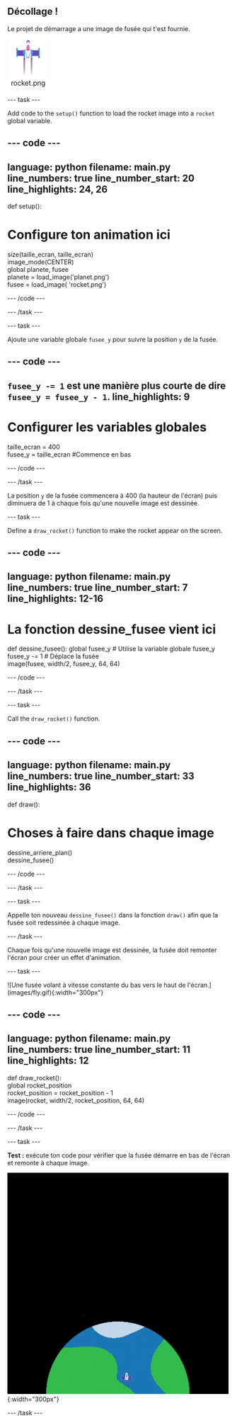 ## Décollage !

Le projet de démarrage a une image de fusée qui t'est fournie.

![Image de la fusée dans la galerie d'images de l'éditeur de code.](images/rocket_image.png)

--- task ---

Add code to the `setup()` function to load the rocket image into a `rocket` global variable.

<div class="c-project-code">

--- code ---
---
language: python filename: main.py line_numbers: true line_number_start: 20
line_highlights: 24, 26
---

def setup():   
# Configure ton animation ici   
size(taille_ecran, taille_ecran)   
image_mode(CENTER)   
global planete, fusee   
planete = load_image('planet.png')    
fusee = load_image( 'rocket.png')

--- /code ---

--- /task ---

--- task ---

Ajoute une variable globale `fusee_y` pour suivre la position `y` de la fusée.

--- code ---
---
`fusee_y -= 1` est une manière plus courte de dire `fusee_y = fusee_y - 1`.
line_highlights: 9
---

# Configurer les variables globales
taille_ecran = 400    
fusee_y = taille_ecran #Commence en bas

--- /code ---

--- /task ---


La position `y` de la fusée commencera à 400 (la hauteur de l'écran) puis diminuera de 1 à chaque fois qu'une nouvelle image est dessinée.

--- task ---

Define a `draw_rocket()` function to make the rocket appear on the screen.

--- code ---
---
language: python filename: main.py line_numbers: true line_number_start: 7
line_highlights: 12-16
---

# La fonction dessine_fusee vient ici
def dessine_fusee(): global fusee_y # Utilise la variable globale fusee_y    
fusee_y -= 1 # Déplace la fusée    
image(fusee, width/2, fusee_y, 64, 64)


--- /code ---

--- /task ---

--- task ---

Call the `draw_rocket()` function.

--- code ---
---
language: python filename: main.py line_numbers: true line_number_start: 33
line_highlights: 36
---

def draw():   
# Choses à faire dans chaque image   
dessine_arriere_plan()   
dessine_fusee()


--- /code ---

--- /task ---

--- task ---

Appelle ton nouveau `dessine_fusee()` dans la fonction `draw()` afin que la fusée soit redessinée à chaque image.

--- /task ---


Chaque fois qu'une nouvelle image est dessinée, la fusée doit remonter l'écran pour créer un effet d'animation.


--- task ---

!\[Une fusée volant à vitesse constante du bas vers le haut de l'écran.\](images/fly.gif){:width="300px"}


--- code ---
---
language: python filename: main.py line_numbers: true line_number_start: 11
line_highlights: 12
---

def draw_rocket():   
global rocket_position     
rocket_position = rocket_position - 1    
image(rocket, width/2, rocket_position, 64, 64)

--- /code ---

--- /task ---


--- task ---

**Test :** exécute ton code pour vérifier que la fusée démarre en bas de l'écran et remonte à chaque image.


![A rocket flying at a steady speed from the bottom to the top of the screen.](images/fly.gif){:width="300px"}

--- /task ---

